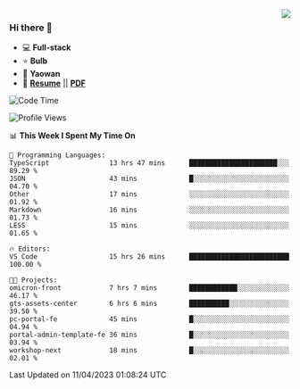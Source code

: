 <img align="right" src="https://github-readme-stats.vercel.app/api?username=LolipopJ&show_icons=true&count_private=true&hide_title=true&include_all_commits=true&theme=vue">

### Hi there 👋

- :computer: **Full-stack**
- :star: **Bulb**
- :pill: **Yaowan**
- :milky_way: [**Resume**](https://lolipopj.github.io/resume/) || [**PDF**](https://cdn.jsdelivr.net/gh/lolipopj/resume/export/resume-en.pdf)

<!--START_SECTION:waka-->
![Code Time](http://img.shields.io/badge/Code%20Time-1%2C126%20hrs%2045%20mins-blue)

![Profile Views](http://img.shields.io/badge/Profile%20Views-0-blue)

📊 **This Week I Spent My Time On** 

```text
💬 Programming Languages: 
TypeScript               13 hrs 47 mins      ██████████████████████░░░   89.29 % 
JSON                     43 mins             █░░░░░░░░░░░░░░░░░░░░░░░░   04.70 % 
Other                    17 mins             ░░░░░░░░░░░░░░░░░░░░░░░░░   01.92 % 
Markdown                 16 mins             ░░░░░░░░░░░░░░░░░░░░░░░░░   01.73 % 
LESS                     15 mins             ░░░░░░░░░░░░░░░░░░░░░░░░░   01.65 % 

🔥 Editors: 
VS Code                  15 hrs 26 mins      █████████████████████████   100.00 % 

🐱‍💻 Projects: 
omicron-front            7 hrs 7 mins        ████████████░░░░░░░░░░░░░   46.17 % 
gts-assets-center        6 hrs 6 mins        ██████████░░░░░░░░░░░░░░░   39.50 % 
pc-portal-fe             45 mins             █░░░░░░░░░░░░░░░░░░░░░░░░   04.94 % 
portal-admin-template-fe 36 mins             █░░░░░░░░░░░░░░░░░░░░░░░░   03.94 % 
workshop-next            18 mins             █░░░░░░░░░░░░░░░░░░░░░░░░   02.01 % 
```


 Last Updated on 11/04/2023 01:08:24 UTC
<!--END_SECTION:waka-->
